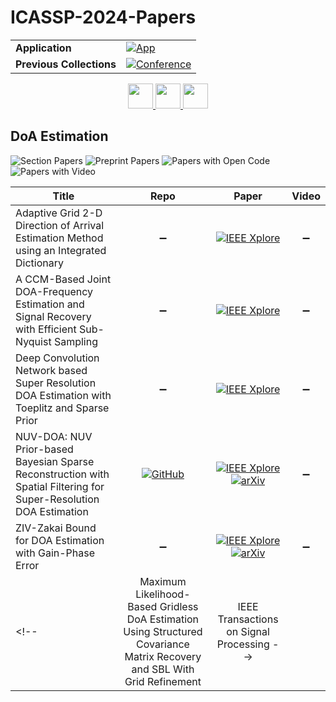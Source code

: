 # ICASSP-2024-Papers

<table>
    <tr>
        <td><strong>Application</strong></td>
        <td>
            <a href="https://huggingface.co/spaces/DmitryRyumin/NewEraAI-Papers" style="float:left;">
                <img src="https://img.shields.io/badge/🤗-NewEraAI--Papers-FFD21F.svg" alt="App" />
            </a>
        </td>
    </tr>
    <tr>
        <td><strong>Previous Collections</strong></td>
        <td>
            <a href="https://github.com/DmitryRyumin/ICASSP-2023-24-Papers/blob/main/README_2023.md">
                <img src="http://img.shields.io/badge/ICASSP-2023-0073AE.svg" alt="Conference">
            </a>
        </td>
    </tr>
</table>

<div align="center">
    <a href="https://github.com/DmitryRyumin/ICASSP-2023-24-Papers/blob/main/sections/2024/main/IVMSP-L2.md">
        <img src="https://cdn.jsdelivr.net/gh/DmitryRyumin/NewEraAI-Papers@main/images/left.svg" width="40" alt="" />
    </a>
    <a href="https://github.com/DmitryRyumin/ICASSP-2023-24-Papers/">
        <img src="https://cdn.jsdelivr.net/gh/DmitryRyumin/NewEraAI-Papers@main/images/home.svg" width="40" alt="" />
    </a>
    <a href="https://github.com/DmitryRyumin/ICASSP-2023-24-Papers/blob/main/sections/2024/main/SPTM-L2.md">
        <img src="https://cdn.jsdelivr.net/gh/DmitryRyumin/NewEraAI-Papers@main/images/right.svg" width="40" alt="" />
    </a>
</div>

## DoA Estimation

![Section Papers](https://img.shields.io/badge/Section%20Papers-6-42BA16) ![Preprint Papers](https://img.shields.io/badge/Preprint%20Papers-3-b31b1b) ![Papers with Open Code](https://img.shields.io/badge/Papers%20with%20Open%20Code-0-1D7FBF) ![Papers with Video](https://img.shields.io/badge/Papers%20with%20Video-0-FF0000)

| **Title** | **Repo** | **Paper** | **Video** |
|-----------|:--------:|:---------:|:---------:|
| Adaptive Grid 2-D Direction of Arrival Estimation Method using an Integrated Dictionary | :heavy_minus_sign: | [![IEEE Xplore](https://img.shields.io/badge/IEEE-10445892-E4A42C.svg)](https://ieeexplore.ieee.org/document/10445892) | :heavy_minus_sign: |
| A CCM-Based Joint DOA-Frequency Estimation and Signal Recovery with Efficient Sub-Nyquist Sampling | :heavy_minus_sign: | [![IEEE Xplore](https://img.shields.io/badge/IEEE-10447152-E4A42C.svg)](https://ieeexplore.ieee.org/document/10447152) | :heavy_minus_sign: |
| Deep Convolution Network based Super Resolution DOA Estimation with Toeplitz and Sparse Prior | :heavy_minus_sign: | [![IEEE Xplore](https://img.shields.io/badge/IEEE-10448253-E4A42C.svg)](https://ieeexplore.ieee.org/document/10448253) | :heavy_minus_sign: |
| NUV-DOA: NUV Prior-based Bayesian Sparse Reconstruction with Spatial Filtering for Super-Resolution DOA Estimation | [![GitHub](https://img.shields.io/github/stars/MengyuanZha0/ICASSP24-NUV-DoA?style=flat)](https://github.com/MengyuanZha0/ICASSP24-NUV-DoA) | [![IEEE Xplore](https://img.shields.io/badge/IEEE-10446926-E4A42C.svg)](https://ieeexplore.ieee.org/document/10446926) <br /> [![arXiv](https://img.shields.io/badge/arXiv-2309.03114-b31b1b.svg)](https://arxiv.org/abs/2309.03114) | :heavy_minus_sign: |
| ZIV-Zakai Bound for DOA Estimation with Gain-Phase Error | :heavy_minus_sign: | [![IEEE Xplore](https://img.shields.io/badge/IEEE-10446178-E4A42C.svg)](https://ieeexplore.ieee.org/document/10446178) <br /> [![arXiv](https://img.shields.io/badge/arXiv-2209.03700-b31b1b.svg)](https://arxiv.org/pdf/2209.03700) | :heavy_minus_sign: |
<!-- | Maximum Likelihood-Based Gridless DoA Estimation Using Structured Covariance Matrix Recovery and SBL With Grid Refinement | IEEE Transactions on Signal Processing -->
